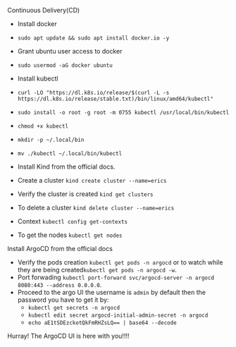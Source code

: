 Continuous Delivery(CD)
- Install docker
- ```sudo apt update && sudo apt install docker.io -y```

- Grant ubuntu user access to docker
- ```sudo usermod -aG docker ubuntu```

- Install kubectl
- ```curl -LO "https://dl.k8s.io/release/$(curl -L -s https://dl.k8s.io/release/stable.txt)/bin/linux/amd64/kubectl"```

- ```sudo install -o root -g root -m 0755 kubectl /usr/local/bin/kubectl```

- ```chmod +x kubectl```
- ```mkdir -p ~/.local/bin```
- ```mv ./kubectl ~/.local/bin/kubectl```

- Install Kind from the official docs.
- Create a cluster ```kind create cluster --name=erics```
- Verify the cluster is created ```kind get clusters```
- To delete a cluster ```kind delete cluster --name=erics```
- Context ```kubectl config get-contexts```
- To get the nodes ```kubectl get nodes```

Install ArgoCD from the official docs
- Verify the pods creation ```kubectl get pods -n argocd``` or to watch while they are being created```kubectl get pods -n argocd -w```.
- Port forwading ```kubectl port-forward svc/argocd-server -n argocd 8080:443 --address 0.0.0.0```.
- Proceed to the argo UI the username is ```admin``` by default then the password you have to get it by:
  - ```kubectl get secrets -n argocd```
  - ```kubectl edit secret argocd-initial-admin-secret -n argocd```
  - ```echo aE1tSDEzckotQkFmRHZsLQ== | base64 --decode```

Hurray! The ArgoCD UI is here with you!!!!


